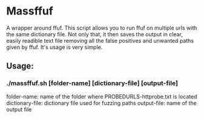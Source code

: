 # Massffuf
A wrapper around ffuf.
This script allows you to run ffuf on multiple urls with the same dictionary file.
Not only that, it then saves the output in clear, easily readible text file removing all the false positives and unwanted paths given by ffuf.
It's usage is very simple.

## Usage:

### ./massffuf.sh [folder-name] [dictionary-file] [output-file]

folder-name:       name of the folder where PROBEDURLS-httprobe.txt is located
dictionary-file:   dictionary file used for fuzzing paths
output-file:       name of the output file
